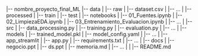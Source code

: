 |-- nombre_proyecto_final_ML
    |-- data
    |   |-- raw
    |        |-- dataset.csv
    |        |-- ...
    |   |-- processed
    |   |-- train
    |   |-- test
    |
    |-- notebooks
    |   |-- 01_Fuentes.ipynb
    |   |-- 02_LimpiezaEDA.ipynb
    |   |-- 03_Entrenamiento_Evaluacion.ipynb
    |   |-- ...
    |
    |-- src
    |   |-- data_processing.py
    |   |-- training.py
    |   |-- evaluation.py
    |   |-- ...
    |
    |-- models
    |   |-- trained_model.pkl
    |   |-- model_config.yaml
    |   |-- ...
    |
    |-- app_streamlit
    |   |-- app.py
    |   |-- requirements.txt
    |   |-- ...
    |
    |-- docs
    |   |-- negocio.ppt
    |   |-- ds.ppt
    |   |-- memoria.md
    |   |-- ...
    |
    |
    |-- README.md